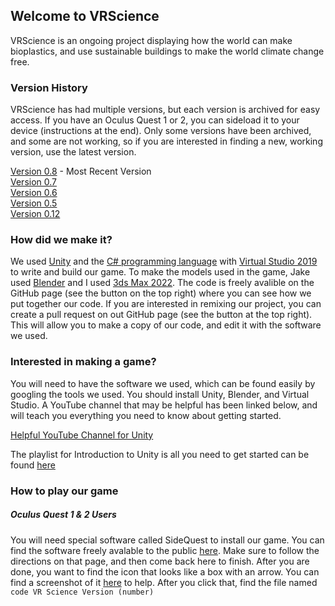 ## Welcome to VRScience

VRScience is an ongoing project displaying how the world can make bioplastics, and use sustainable buildings to make the world climate change free. 

### Version History

VRScience has had multiple versions, but each version is archived for easy access. If you have an Oculus Quest 1 or 2, you can sideload it to your device (instructions at the end). Only some versions have been archived, and some are not working, so if you are interested in finding a new, working version, use the latest version.

[Version 0.8](https://cdn-34.anonfiles.com/r6Devb8bq9/6b917e06-1614794259/VR%20Science%20Alpha%20Version%2008.apk) - Most Recent Version <br />
[Version 0.7](https://cdn-33.anonfiles.com/naDev485q8/3645b18a-1614794228/VR%20Science%20Alpha%20Version%2007.apk) <br />
[Version 0.6](https://cdn-35.anonfiles.com/p9Dcv281q5/409a1862-1614793991/VR%20Science%20Alpha%20Version%2006.apk) <br />
[Version 0.5](https://cdn-34.anonfiles.com/V4C8v788qd/e64542c0-1614793956/VR%20Science%20Alpha%20Version%2005.apk) <br />
[Version 0.12](https://cdn-35.anonfiles.com/Ld7av789q5/6533be8d-1614793468/VR%20Science%20Alpha%20Version%20012.apk) <br />

### How did we make it?

We used [Unity](https://unity.com/) and the [C# programming language](https://docs.microsoft.com/en-us/dotnet/csharp/) with [Virtual Studio 2019](https://visualstudio.microsoft.com/) to write and build our game. To make the models used in the game, Jake used [Blender](https://www.blender.org/) and I used [3ds Max 2022](https://www.autodesk.com/products/3ds-max/overview?term=1-YEAR&support=null). The code is freely avalible on the GitHub page (see the button on the top right) where you can see how we put together our code. If you are interested in remixing our project, you can create a pull request on out GitHub page (see the button at the top right). This will allow you to make a copy of our code, and edit it with the software we used.

### Interested in making a game?

You will need to have the software we used, which can be found easily by googling the tools we used. You should install Unity, Blender, and Virtual Studio. A YouTube channel that may be helpful has been linked below, and will teach you everything you need to know about getting started.

[Helpful YouTube Channel for Unity](https://www.youtube.com/channel/UCPJlesN59MzHPPCp0Lg8sLw)

The playlist for Introduction to Unity is all you need to get started can be found [here](https://www.youtube.com/playlist?list=PLrk7hDwk64-a_gf7mBBduQb3PEBYnG4fU)

### How to play our game

<h5>Oculus Quest 1 & 2 Users</h5>

You will need special software called SideQuest to install our game. You can find the software freely avalable to the public [here](https://sidequestvr.com/setup-howto). Make sure to follow the directions on that page, and then come back here to finish. After you are done, you want to find the icon that looks like a box with an arrow. You can find a screenshot of it [here](https://tinyimg.io/i/iNkp17V.png) to help. After you click that, find the file named ```code VR Science Version (number)``` 
